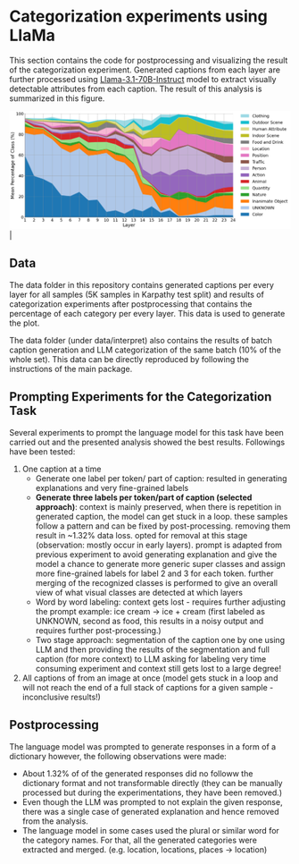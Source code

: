 # Categorization experiments using LlaMa
This section contains the code for postprocessing and visualizing the result of the categorization experiment. Generated captions from each layer are further processed using [Llama-3.1-70B-Instruct](https://huggingface.co/meta-llama/Llama-3.1-70B-Instruct) model to extract visually detectable attributes from each caption. The result of this analysis is summarized in this figure.

![](framework/SAC_5_percent.png)
  | 
## Data

The data folder in this repository contains generated captions per every layer for all samples (5K samples in Karpathy test split) and results of categorization experiments after postprocessing that contains the percentage of each category per every layer. This data is used to generate the plot.

The data folder (under data/interpret) also contains the results of batch caption generation and LLM categorization of the same batch (10% of the whole set). This data can be directly reproduced by following the instructions of the main package.

## Prompting Experiments for the Categorization Task

Several experiments to prompt the language model for this task have been carried out and the presented analysis showed the best results. Followings have been tested:
  1. One caption at a time
      - Generate one label per token/ part of caption: 
            resulted in generating explanations and very fine-grained labels
      - **Generate three labels per token/part of caption (selected approach)**: 
            context is mainly preserved,
            when there is repetition in generated caption, the model can get stuck in a loop. these samples follow a pattern and can be fixed by post-processing. removing them result in ~1.32% data loss. opted for  removal at this stage  (observation: mostly occur in early layers).
            prompt is adapted from previous experiment to avoid generating explanation and give the model a chance to generate more generic super classes and assign more fine-grained labels for label 2 and 3 for each token. 
            further merging of the recognized classes is performed to give an overall view of what visual classes are detected at which layers
      - Word by word labeling: 
            context gets lost - requires further adjusting the prompt
            example: ice cream → ice + cream (first labeled as UNKNOWN, second as food, this results in a noisy output and requires further post-processing.)
      - Two stage approach: segmentation of the caption one by one using LLM and then providing the results of the segmentation and full caption (for more context) to LLM asking for labeling
            very time consuming experiment and context still gets lost to a large degree!
  2. All captions of from an image at once (model gets stuck in a loop and will not reach the end of a full stack of captions for a given sample - inconclusive results!)

## Postprocessing

The language model was prompted to generate responses in a form of a dictionary however, the following observations were made:
- About 1.32% of of the generated responses did no followw the dictionary format and not transformable directly (they can be manually processed but during the experimentations, they have been removed.)
- Even though the LLM was prompted to not explain the given response, there was a single case of generated explanation and hence removed from the analysis.
- The language model in some cases used the plural or similar word for the category names. For that, all the generated categories were extracted and merged. (e.g. location, locations, places -> location)
